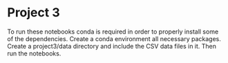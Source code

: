 # Project 3

To run these notebooks conda is required in order to properly install some of the dependencies. Create a conda environment all necessary packages. Create a project3/data directory and include the CSV data files in it. Then run the notebooks.
